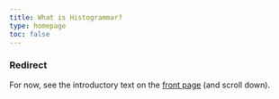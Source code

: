 ```yaml
---
title: What is Histogrammar?
type: homepage
toc: false
---
```


### Redirect

For now, see the introductory text on the [front page](https://histogrammar.github.io/histogrammar-docs/) (and scroll down).
